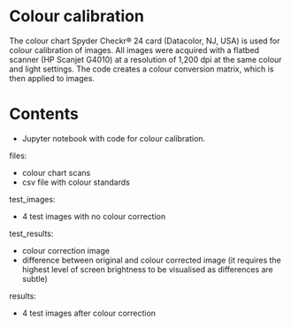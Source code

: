 # Colour calibration

The colour chart Spyder Checkr® 24 card (Datacolor, NJ, USA) is used for colour calibration of images. All images were acquired with a flatbed scanner (HP Scanjet G4010) at a resolution of 1,200 dpi at the same colour and light settings. The code creates a colour conversion matrix, which is then applied to images.

# Contents

- Jupyter notebook with code for colour calibration.

files:
- colour chart scans
- csv file with colour standards

test_images:
- 4 test images with no colour correction

test_results:
- colour correction image
- difference between original and colour corrected image (it requires the highest level of screen brightness to be visualised as differences are subtle)

results:
- 4 test images after colour correction
